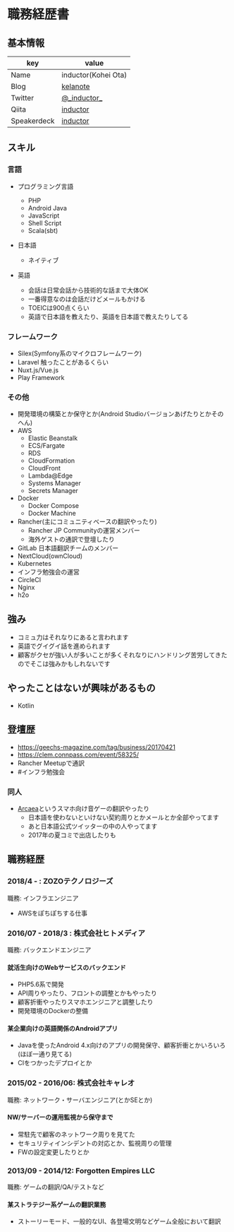 # 職務経歴書

## 基本情報

|key|value|
|---|-----|
|Name|inductor(Kohei Ota)|
|Blog|[kelanote](https://inductor.me/)|
|Twitter|[@\_inductor\_](https://twitter.com/_inductor_)|
|Qiita|[inductor](http://qiita.com/inductor)|
|Speakerdeck|[inductor](https://speakerdeck.com/inductor)|

## スキル

### 言語

- プログラミング言語
  - PHP
  - Android Java
  - JavaScript
  - Shell Script
  - Scala(sbt)

- 日本語
  - ネイティブ
- 英語
  - 会話は日常会話から技術的な話まで大体OK
  - 一番得意なのは会話だけどメールもかける
  - TOEICは900点くらい
  - 英語で日本語を教えたり、英語を日本語で教えたりしてる

### フレームワーク

- Silex(Symfony系のマイクロフレームワーク)
- Laravel 触ったことがあるくらい
- Nuxt.js/Vue.js
- Play Framework

### その他

- 開発環境の構築とか保守とか(Android Studioバージョンあげたりとかそのへん)
- AWS
  - Elastic Beanstalk
  - ECS/Fargate
  - RDS
  - CloudFormation
  - CloudFront
  - Lambda@Edge
  - Systems Manager
  - Secrets Manager
- Docker
  - Docker Compose
  - Docker Machine
- Rancher(主にコミュニティベースの翻訳やったり)
  - Rancher JP Communityの運営メンバー
  - 海外ゲストの通訳で登壇したり
- GitLab 日本語翻訳チームのメンバー
- NextCloud(ownCloud)
- Kubernetes
- インフラ勉強会の運営
- CircleCI
- Nginx
- h2o

## 強み
- コミュ力はそれなりにあると言われます
- 英語でグイグイ話を進められます
- 顧客がクセが強い人が多いことが多くそれなりにハンドリング苦労してきたのでそこは強みかもしれないです

## やったことはないが興味があるもの
- Kotlin

## 登壇歴
- https://geechs-magazine.com/tag/business/20170421
- https://clem.connpass.com/event/58325/
- Rancher Meetupで通訳
- #インフラ勉強会

### 同人
- [Arcaea](http://arcaea.lowiro.com/)というスマホ向け音ゲーの翻訳やったり
  - 日本語を使わないといけない契約周りとかメールとか全部やってます
  - あと日本語公式ツイッターの中の人やってます
  - 2017年の夏コミで出店したりも

## 職務経歴

### 2018/4 - : ZOZOテクノロジーズ

職務: インフラエンジニア

- AWSをぽちぽちする仕事

### 2016/07 - 2018/3 : 株式会社ヒトメディア

職務: バックエンドエンジニア

#### 就活生向けのWebサービスのバックエンド

- PHP5.6系で開発
- API周りやったり、フロントの調整とかもやったり
- 顧客折衝やったりスマホエンジニアと調整したり
- 開発環境のDockerの整備

#### 某企業向けの英語関係のAndroidアプリ

- Javaを使ったAndroid 4.x向けのアプリの開発保守、顧客折衝とかいろいろ(ほぼ一通り見てる)
- CIをつかったデプロイとか

### 2015/02 - 2016/06: 株式会社キャレオ

職務: ネットワーク・サーバエンジニア(とかSEとか)

#### NW/サーバーの運用監視から保守まで

- 常駐先で顧客のネットワーク周りを見てた
- セキュリティインシデントの対応とか、監視周りの管理
- FWの設定変更したりとか

### 2013/09 - 2014/12: Forgotten Empires LLC

職務: ゲームの翻訳/QA/テストなど

#### 某ストラテジー系ゲームの翻訳業務

- ストーリーモード、一般的なUI、各登場文明などゲーム全般において翻訳
